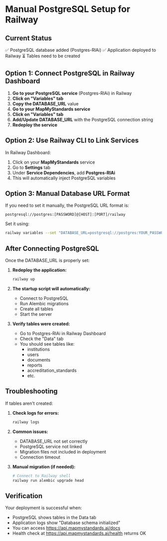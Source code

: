 # Manual PostgreSQL Setup for Railway

## Current Status
✅ PostgreSQL database added (Postgres-RlAi)
✅ Application deployed to Railway
⏳ Tables need to be created

## Option 1: Connect PostgreSQL in Railway Dashboard

1. **Go to your PostgreSQL service** (Postgres-RlAi) in Railway
2. **Click on "Variables" tab**
3. **Copy the DATABASE_URL** value
4. **Go to your MapMyStandards service**
5. **Click on "Variables" tab**
6. **Add/Update DATABASE_URL** with the PostgreSQL connection string
7. **Redeploy the service**

## Option 2: Use Railway CLI to Link Services

In Railway Dashboard:
1. Click on your **MapMyStandards** service
2. Go to **Settings** tab
3. Under **Service Dependencies**, add **Postgres-RlAi**
4. This will automatically inject PostgreSQL variables

## Option 3: Manual Database URL Format

If you need to set it manually, the PostgreSQL URL format is:
```
postgresql://postgres:[PASSWORD]@[HOST]:[PORT]/railway
```

Set it using:
```bash
railway variables --set "DATABASE_URL=postgresql://postgres:YOUR_PASSWORD@YOUR_HOST:PORT/railway"
```

## After Connecting PostgreSQL

Once the DATABASE_URL is properly set:

1. **Redeploy the application:**
   ```bash
   railway up
   ```

2. **The startup script will automatically:**
   - Connect to PostgreSQL
   - Run Alembic migrations
   - Create all tables
   - Start the server

3. **Verify tables were created:**
   - Go to Postgres-RlAi in Railway Dashboard
   - Check the "Data" tab
   - You should see tables like:
     - institutions
     - users
     - documents
     - reports
     - accreditation_standards
     - etc.

## Troubleshooting

If tables aren't created:

1. **Check logs for errors:**
   ```bash
   railway logs
   ```

2. **Common issues:**
   - DATABASE_URL not set correctly
   - PostgreSQL service not linked
   - Migration files not included in deployment
   - Connection timeout

3. **Manual migration (if needed):**
   ```bash
   # Connect to Railway shell
   railway run alembic upgrade head
   ```

## Verification

Your deployment is successful when:
- PostgreSQL shows tables in the Data tab
- Application logs show "Database schema initialized"
- You can access https://api.mapmystandards.ai/docs
- Health check at https://api.mapmystandards.ai/health returns OK
